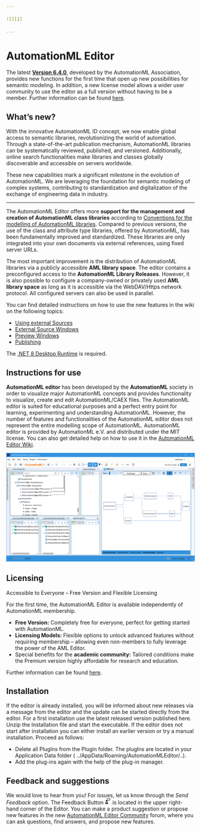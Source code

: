 ```yaml
---

![][1]

---
```


# AutomationML Editor

The latest [**Version 6.4.0**](https://github.com/AutomationML/AutomationMLEditor/releases/tag/v6.4.0), developed by the AutomationML Association, provides new functions for the first time that open up new possibilities for semantic modeling. In addition, a new license model allows a wider user community to use the editor as a full version without having to be a member. Further information can be found [here](https://www.automationml.org/about-automationml/aml-tools/automationml-editor/).

## What’s new?

With the innovative AutomationML ID concept, we now enable global access to semantic libraries, revolutionizing the world of automation. Through a state-of-the-art publication mechanism, AutomationML libraries can be systematically reviewed, published, and versioned. Additionally, online search functionalities make libraries and classes globally discoverable and accessible on servers worldwide.

These new capabilities mark a significant milestone in the evolution of AutomationML. We are leveraging the foundation for semantic modeling of complex systems, contributing to standardization and digitalization of the exchange of engineering data in industry.

-----------------------------------------------

The AutomationML Editor offers more **support for the management and creation of AutomationML class libraries** according to [Conventions for the modelling of AutomationML libraries](https://www.automationml.org/wp-content/uploads/2023/11/Conventions-for-modelling-AutomationML-libraries-V1.0.0-external.pdf). Compared to previous versions, the use of the class and attribute type libraries, offered by AutomationML, has been fundamentally improved and standardized. These libraries are only integrated into your own documents via external references, using fixed server URLs. 

The most important improvement is the distribution of AutomationML libraries via a publicly accessible **AML library space**. The editor contains a preconfigured access to the **AutomationML Library Releases**. However, it is also possible to configure a company-owned or privately used **AML library space** as long as it is accessible via the WebDAV/Https network protocol. All configured servers can also be used in parallel.

You can find detailed instructions on how to use the new features in the wiki on the following topics:
- [Using external Sources](https://github.com/AutomationML/AutomationMLEditor/wiki/UsingExternals)
- [External Source Windows](
https://github.com/AutomationML/AutomationMLEditor/wiki/Layout#External-source-windows)
- [Preview Windows](https://github.com/AutomationML/AutomationMLEditor/wiki/Layout#Preview-windows)
- [Publishing](https://github.com/AutomationML/AutomationMLEditor/wiki/Publish)

The [.NET 8 Desktop Runtime](https://dotnet.microsoft.com/en-us/download/dotnet/8.0) is required.    

## Instructions for use

**AutomationML editor** has been developed by the **AutomationML** society in order to visualize major AutomationML concepts and provides functionality to visualize, create and edit AutomationML/CAEX files. The AutomationML editor is suited for educational purposes and a perfect entry point for learning, experimenting and understanding AutomationML. However, the number of features and functionalities of the AutomationML editor does not represent the entire modelling scope of AutomationML. AutomationML editor is provided by AutomationML e.V. and distributed under the MIT license.
You can also get detailed help on how to use it in the [AutomationML Editor Wiki](https://github.com/AutomationML/AutomationMLEditor/wiki).

![Editor](img/Editor.png "AutomationML Editor with AMLDraw PlugIn")

## Licensing

Accessible to Everyone – Free Version and Flexible Licensing

For the first time, the AutomationML Editor is available independently of AutomationML membership.
- **Free Version:** Completely free for everyone, perfect for getting started with AutomationML.
- **Licensing Models:** Flexible options to unlock advanced features without requiring membership – allowing even non-members to fully leverage the power of the AML Editor.
- Special benefits for the **academic community:** Tailored conditions make the Premium version highly affordable for research and education.

Further information can be found [here](https://www.automationml.org/about-automationml/aml-tools/automationml-editor/).

## Installation

If the editor is already installed, you will be informed about new releases via a message from the editor and the update can be started directly from the editor.  For a first installation use the latest released version published here. Unzip the Installation file and start the executable. If the editor does not start after installation you can either install an earlier version or try a manual installation. Proceed as follows:

- Delete all PlugIns from the Plugin folder. The plugIns are located in your Application Data folder ( ../AppData/Roaming/AutomationMLEditor/..).
- Add the plug-ins again with the help of the plug-in manager.

## Feedback and suggestions

We would love to hear from you! For issues, let us know through the _Send Feedback_ option. The Feedback Button ![](img/feedback.png) is located in the upper right-hand corner of the Editor. You can make a product suggestion or propose new features in the new [AutomationML Editor Community](https://github.com/AutomationML/AutomationMLEditor/discussions/) forum, where you can ask questions, find answers, and propose new features.


[1]: https://raw.githubusercontent.com/AutomationML/AMLEngine2.1/master/img/AutomationML-Logo.png

